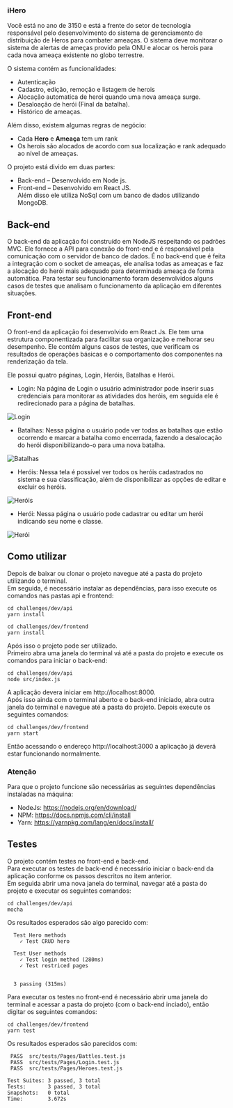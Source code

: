 ### iHero
    
Você está no ano de 3150 e está a frente do setor de tecnologia responsável pelo desenvolvimento do sistema de gerenciamento de distribuição de Heros para combater ameaças. O sistema deve monitorar o sistema de alertas de ameças provido pela ONU e alocar os herois para cada nova ameaça existente no globo terrestre. 

O sistema contém as funcionalidades:
 - Autenticação
 - Cadastro, edição, remoção e listagem de herois
 - Alocação automatica de heroi quando uma nova ameaça surge.
 - Desaloação de herói (Final da batalha).
 - Histórico de ameaças.

Além disso, existem algumas regras de negócio:
- Cada **Hero** e **Ameaça** tem um rank
- Os herois são alocados de acordo com sua localização e rank adequado ao nível de ameaças.

O projeto está divido em duas partes:  
- Back-end – Desenvolvido em Node js.  
- Front-end – Desenvolvido em React JS.  
Além disso ele utiliza NoSql com um banco de dados utilizando MongoDB.  


## Back-end
O back-end da aplicação foi construído em NodeJS respeitando os padrões MVC. Ele fornece a API para conexão do front-end e é responsável pela comunicação com o servidor de banco de dados. É no back-end que é feita a integração com o socket de ameaças, ele analisa todas as ameaças e faz a alocação do herói mais adequado para determinada ameaça de forma automática.
Para testar seu funcionamento foram desenvolvidos alguns casos de testes que analisam o funcionamento da aplicação em diferentes situações.

## Front-end
O front-end da aplicação foi desenvolvido em React Js. Ele tem uma estrutura componentizada para facilitar sua organização e melhorar seu desempenho.
Ele contém alguns casos de testes, que verificam os resultados de operações básicas e o comportamento dos componentes na renderização da tela. 

Ele possui quatro páginas, Login, Heróis, Batalhas e Herói. 
- Login: Na página de Login o usuário administrador pode inserir suas credenciais para monitorar as atividades dos heróis, em seguida ele é redirecionado para a página de batalhas. 

![Login](https://uploaddeimagens.com.br/images/002/733/452/full/Captura_de_Tela_2020-06-26_a%CC%80s_17.54.24.png)


- Batalhas: Nessa página o usuário pode ver todas as batalhas que estão ocorrendo e marcar a batalha como encerrada, fazendo a desalocação do herói disponibilizando-o para uma nova batalha. 

![Batalhas](https://uploaddeimagens.com.br/images/002/733/458/full/Captura_de_Tela_2020-06-26_a%CC%80s_17.54.10.png)

- Heróis: Nessa tela é possível ver todos os heróis cadastrados no sistema e sua classificação, além de disponibilizar as opções de editar e excluir os heróis.

![Heróis](https://uploaddeimagens.com.br/images/002/733/460/original/Captura_de_Tela_2020-06-26_a%CC%80s_17.53.45.png)

- Herói: Nessa página o usuário pode cadastrar ou editar um herói indicando seu nome e classe.  

![Herói](https://uploaddeimagens.com.br/images/002/733/461/original/Captura_de_Tela_2020-06-26_a%CC%80s_17.53.57.png)


## Como utilizar
Depois de baixar ou clonar o projeto navegue até a pasta do projeto utilizando o terminal.   
Em seguida, é necessário instalar as dependências, para isso execute os comandos nas pastas api e frontend:  
  
```shell
cd challenges/dev/api  
yarn install
```
  
```shell
cd challenges/dev/frontend
yarn install
```
  
Após isso o projeto pode ser utilizado.  
Primeiro abra uma janela do terminal vá até a pasta do projeto e execute os comandos para iniciar o back-end:  
```shell
cd challenges/dev/api
node src/index.js
```
  
A aplicação devera iniciar em http://localhost:8000.  
Após isso ainda com o terminal aberto e o back-end iniciado, abra outra janela do terminal e navegue até a pasta do projeto. Depois execute os seguintes comandos:  
```shell
cd challenges/dev/frontend
yarn start
```
  
Então acessando o endereço http://localhost:3000 a aplicação já deverá estar funcionando normalmente.  

### Atenção
Para que o projeto funcione são necessárias as seguintes dependências instaladas na máquina:  
- NodeJs: https://nodejs.org/en/download/  
- NPM: https://docs.npmjs.com/cli/install  
- Yarn: https://yarnpkg.com/lang/en/docs/install/  


## Testes
O projeto contém testes no front-end e back-end.  
Para executar os testes de back-end é necessário iniciar o back-end da aplicação conforme os passos descritos no item anterior.  
Em seguida abrir uma nova janela do terminal, navegar até a pasta do projeto e executar os seguintes comandos:  
```shell
cd challenges/dev/api
mocha
```

Os resultados esperados são algo parecido com: 
```shell
  Test Hero methods
    ✓ Test CRUD hero

  Test User methods
    ✓ Test login method (280ms)
    ✓ Test restriced pages


  3 passing (315ms)
```

Para executar os testes no front-end é necessário abrir uma janela do terminal e acessar a pasta do projeto (com o back-end inciado), então digitar os seguintes comandos:  

```shell
cd challenges/dev/frontend
yarn test
```

Os resultados esperados são parecidos com:  
```shell
 PASS  src/tests/Pages/Battles.test.js
 PASS  src/tests/Pages/Login.test.js
 PASS  src/tests/Pages/Heroes.test.js

Test Suites: 3 passed, 3 total
Tests:       3 passed, 3 total
Snapshots:   0 total
Time:        3.672s
```
